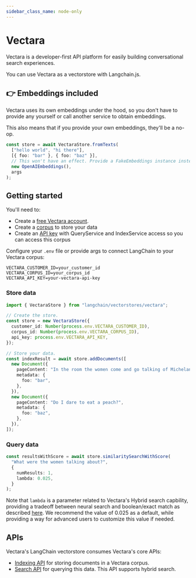 ```yaml
---
sidebar_class_name: node-only
---
```


# Vectara

Vectara is a developer-first API platform for easily building conversational search experiences.

You can use Vectara as a vectorstore with Langchain.js.

## 👉 Embeddings included

Vectara uses its own embeddings under the hood, so you don't have to provide any yourself or call another service to obtain embeddings.

This also means that if you provide your own embeddings, they'll be a no-op.

```typescript
const store = await VectaraStore.fromTexts(
  ["hello world", "hi there"],
  [{ foo: "bar" }, { foo: "baz" }],
  // This won't have an effect. Provide a FakeEmbeddings instance instead.
  new OpenAIEmbeddings(),
  args
);
```

## Getting started

You'll need to:

- Create a [free Vectara account](https://console.vectara.com/signup).
- Create a [corpus](https://docs.vectara.com/docs/console-ui/creating-a-corpus) to store your data
- Create an [API key](https://docs.vectara.com/docs/common-use-cases/app-authn-authz/api-keys) with QueryService and IndexService access so you can access this corpus

Configure your `.env` file or provide args to connect LangChain to your Vectara corpus:

```
VECTARA_CUSTOMER_ID=your_customer_id
VECTARA_CORPUS_ID=your_corpus_id
VECTARA_API_KEY=your-vectara-api-key
```

### Store data

```typescript
import { VectaraStore } from "langchain/vectorstores/vectara";

// Create the store.
const store = new VectaraStore({
  customer_id: Number(process.env.VECTARA_CUSTOMER_ID),
  corpus_id: Number(process.env.VECTARA_CORPUS_ID),
  api_key: process.env.VECTARA_API_KEY,
});

// Store your data.
const indexResult = await store.addDocuments([
  new Document({
    pageContent: "In the room the women come and go talking of Michelangelo",
    metadata: {
      foo: "bar",
    },
  }),
  new Document({
    pageContent: "Do I dare to eat a peach?",
    metadata: {
      foo: "baz",
    },
  }),
]);
```

### Query data

```typescript
const resultsWithScore = await store.similaritySearchWithScore(
  "What were the women talking about?",
  {
    numResults: 1,
    lambda: 0.025,
  }
);
```

Note that `lambda` is a parameter related to Vectara's Hybrid search capbility, providing a tradeoff between neural search and boolean/exact match as described [here](https://docs.vectara.com/docs/api-reference/search-apis/lexical-matching). We recommend the value of 0.025 as a default, while providing a way for advanced users to customize this value if needed.

## APIs

Vectara's LangChain vectorstore consumes Vectara's core APIs:

- [Indexing API](https://docs.vectara.com/docs/indexing-apis/indexing) for storing documents in a Vectara corpus.
- [Search API](https://docs.vectara.com/docs/search-apis/search) for querying this data. This API supports hybrid search.
